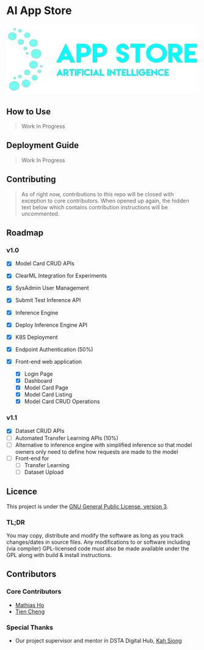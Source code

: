 # AI App Store

<!-- TODO: Add summary -->

![AAS Logo](.github/media/logo-dark.png)

## How to Use

> Work In Progress

## Deployment Guide

> Work In Progress

## Contributing

> As of right now, contributions to this repo will be closed with exception to core contributors. When opened up again, the hidden text below which contains contribution instructions will be uncommented.

<!-- Contributions to this repo are welcome, so long as these guidelines as followed:

1. Open an issue first to discuss any changes
2. For each main module (e.g back-end, front-end), there should exist a `CONTRIBUTING.md` file. Do follow the guidelines there as applicable to whatever changes you want to contrbribute
3. For any changes, you'll need to make a pull request first. -->

## Roadmap

### v1.0

- [x] Model Card CRUD APIs
- [x] ClearML Integration for Experiments
- [x] SysAdmin User Management
- [x] Submit Test Inference API
- [x] Inference Engine
- [x] Deploy Inference Engine API
- [x] K8S Deployment
- [x] Endpoint Authentication (50%)

- [x] Front-end web application
  - [x] Login Page
  - [x] Dashboard
  - [x] Model Card Page
  - [x] Model Card Listing
  - [x] Model Card CRUD Operations

### v1.1

- [x] Dataset CRUD APIs
- [ ] Automated Transfer Learning APIs (10%)
- [ ] Alternative to inference engine with simplified inference so that model owners only need to define how requests are made to the model
- [ ] Front-end for
  - [ ] Transfer Learning
  - [ ] Dataset Upload

## Licence

This project is under the [GNU General Public License, version 3](https://www.gnu.org/licenses/gpl-3.0.en.html).

### TL;DR

You may copy, distribute and modify the software as long as you track changes/dates in source files. Any modifications to or software including (via compiler) GPL-licensed code must also be made available under the GPL along with build & install instructions.

## Contributors

### Core Contributors

- [Mathias Ho](https://github.com/OrionSolaris)
- [Tien Cheng](https://github.com/Tien-Cheng)

### Special Thanks

- Our project supervisor and mentor in DSTA Digital Hub, [Kah Siong](https://github.com/jax79sg)
